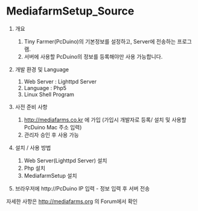 MediafarmSetup_Source
=====================


1. 개요 
   1) Tiny Farmer(PcDuino)의 기본정보를 설정하고, Server에 전송하는 프로그램. 
   2) 서버에 사용할 PcDuino의 정보를 등록해야만 사용 가능합니다.

2. 개발 환경 및 Language
   1) Web Server : Lighttpd Server
   2) Language : Php5
   3) Linux Shell Program

3. 사전 준비 사항
   1) http://mediafarms.co.kr 에 가입 (가입시 개발자로 등록/ 설치 및 사용할 PcDuino Mac 주소 입력)
   2) 관리자 승인 후 사용 가능

4. 설치 / 사용 방법
   1) Web Server(Lighttpd Server) 설치
   2) Php 설치
   3) MediafarmSetup 설치

5. 브라우저에 http://PcDuino IP 입력 - 정보 입력 후 서버 전송


자세한 사항은 http://mediafarms.org 의 Forum에서 확인
